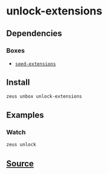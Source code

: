 
unlock-extensions 
====================




## Dependencies
### Boxes
* [`seed-extensions`](seed-extensions.md)




## Install
```bash
zeus unbox unlock-extensions
```
## Examples
### Watch 
```bash
zeus unlock
```










## [Source](https://github.com/liquidapps-io/zeus-sdk/tree/master/boxes/groups/core/unlock-extensions)
